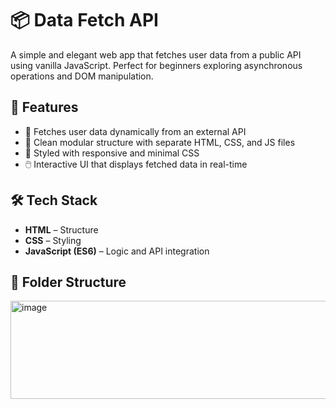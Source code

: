 # 📦 Data Fetch API

A simple and elegant web app that fetches user data from a public API using vanilla JavaScript. Perfect for beginners exploring asynchronous operations and DOM manipulation.

## 🚀 Features

- 🔄 Fetches user data dynamically from an external API
- 🧩 Clean modular structure with separate HTML, CSS, and JS files
- 🎨 Styled with responsive and minimal CSS
- 🖱️ Interactive UI that displays fetched data in real-time

## 🛠️ Tech Stack

- **HTML** – Structure
- **CSS** – Styling
- **JavaScript (ES6)** – Logic and API integration

## 📁 Folder Structure

<img width="513" height="157" alt="image" src="https://github.com/user-attachments/assets/cccdebe5-5b6e-4a30-a3cf-a320bec1e32e" />
